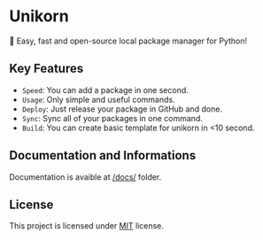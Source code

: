 # Unikorn

🦄 Easy, fast and open-source local package manager for Python!

## Key Features

- `Speed`: You can add a package in one second.
- `Usage`: Only simple and useful commands.
- `Deploy`: Just release your package in GitHub and done.
- `Sync`: Sync all of your packages in one command.
- `Build`: You can create basic template for unikorn in <10 second.

## Documentation and Informations

Documentation is avaible at [/docs/](https://github.com/5elenay/unikorn/tree/main/docs) folder.

## License

This project is licensed under [MIT](https://opensource.org/licenses/MIT) license.
